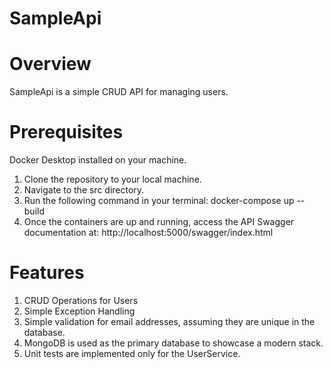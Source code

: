 # SampleApi

# Overview
SampleApi is a simple CRUD API for managing users.

# Prerequisites
Docker Desktop installed on your machine.

1. Clone the repository to your local machine.
2. Navigate to the src directory.
3. Run the following command in your terminal: docker-compose up --build
4. Once the containers are up and running, access the API Swagger documentation at: http://localhost:5000/swagger/index.html

# Features
1. CRUD Operations for Users
2. Simple Exception Handling
3. Simple validation for email addresses, assuming they are unique in the database.
4. MongoDB is used as the primary database to showcase a modern stack.
5. Unit tests are implemented only for the UserService.
